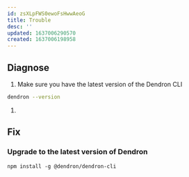 ```yaml
---
id: zsXLpFWS0ewoFsHwwAeoG
title: Trouble
desc: ''
updated: 1637006290570
created: 1637006198958
---
```




## Diagnose

1. Make sure you have the latest version of the Dendron CLI
```sh
dendron --version
```
1. 


## Fix

### Upgrade to the latest version of Dendron

```
npm install -g @dendron/dendron-cli
```